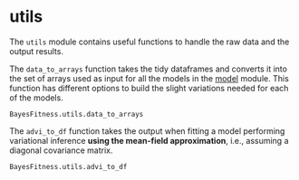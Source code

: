 # utils

The `utils` module contains useful functions to handle the raw data and the
output results.

The `data_to_arrays` function takes the tidy dataframes and converts it into the
set of arrays used as input for all the models in the [model](@ref) module. This
function has different options to build the slight variations needed for each of
the models.

```@docs
BayesFitness.utils.data_to_arrays
```

The `advi_to_df` function takes the output when fitting a model performing
variational inference **using the mean-field approximation**, i.e., assuming a
diagonal covariance matrix.

```@docs
BayesFitness.utils.advi_to_df
```
